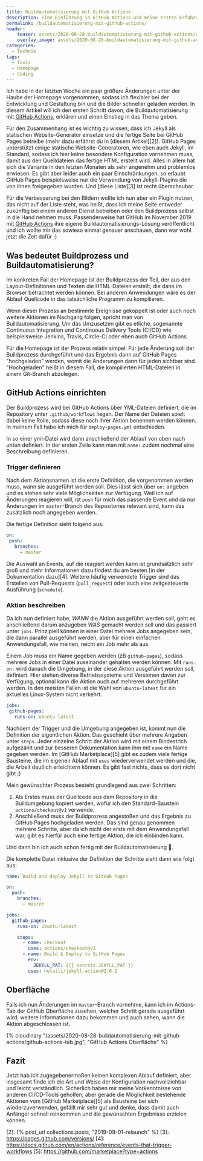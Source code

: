 ```yaml
---
title: Buildautomatisierung mit GitHub Actions
description: Eine Einführung in GitHub Actions und meine ersten Erfahrungen damit
permalink: /buildautomatisierung-mit-github-actions/
header:
    teaser: assets/2020-08-28-buildautomatisierung-mit-github-actions/github-actions-thumb.jpg
    overlay_image: assets/2020-08-28-buildautomatisierung-mit-github-actions/gh-actions-command.jpg
categories:
  - Technik
tags:
  - Tools
  - Homepage
  - Coding
---
```


Ich habe in der letzten Woche ein paar größere Änderungen unter der Haube der Homepage vorgenommen, 
sodass ich flexibler bei der Entwicklung und Gestaltung bin und die Bilder schneller geladen werden. 
In diesem Artikel will ich den ersten Schritt davon, die Buildautomatisierung mit [GitHub Actions][1], 
erklären und einen Einstieg in das Thema geben.

Für den Zusammenhang ist es wichtig zu wissen, dass ich Jekyll als statischen Website-Generator einsetze 
und die fertige Seite bei GitHub Pages betreibe (mehr dazu erfährst du in [diesem Artikel][2]). 
GitHub Pages unterstützt einige statische Website-Generatoren, wie eben auch Jekyll, im Standard, 
sodass ich hier keine besondere Konfiguration vornehmen muss, damit aus den Quelldateien das fertige HTML erstellt wird.
Alles in allem hat sich die Variante in den letzten Monaten als sehr angenehm und problemlos erwiesen. 
Es gibt aber leider auch ein paar Einschränkungen, so erlaubt GitHub Pages beispielsweise nur die Verwendung von 
Jekyll-Plugins die von ihnen freigegeben wurden. Und [diese Liste][3] ist recht überschaubar.

Für die Verbesserung bei den Bildern wollte ich nun aber ein Plugin nutzen, das nicht auf der Liste steht, 
was heißt, dass ich meine Seite entweder zukünftig bei einem anderen Dienst betreiben oder den Buildprozess selbst in die Hand nehmen muss. 
Passenderweise hat GitHub im November 2019 mit [GitHub Actions][1] ihre eigene Buildautomatisierungs-Lösung veröffentlicht 
und ich wollte mir das sowieso einmal genauer anschauen, dann war wohl jetzt die Zeit dafür ;)

## Was bedeutet Buildprozess und Buildautomatisierung?

Im konkreten Fall der Homepage ist der Buildprozess der Teil, der aus den Layout-Definitionen 
und Texten die HTML-Dateien erstellt, die dann im Browser betrachtet werden können. 
Bei anderen Anwendungen wäre es der Ablauf Quellcode in das tatsächliche Programm zu kompilieren.

Wenn dieser Prozess an bestimmte Ereignisse gekoppelt ist oder auch noch weitere Aktionen im Nachgang folgen, 
spricht man von Buildautomatisierung. Um das Umzusetzen gibt es etliche, 
sogenannte Continuous Integration und Continuous Delivery Tools (CI/CD) wie beispielsweise Jenkins, Travis, Circle-CI oder eben auch GitHub Actions.

Für die Homepage ist der Prozess relativ simpel: Für jede Änderung soll der Buildprozess durchgeführt 
und das Ergebnis dann auf GitHub Pages "hochgeladen" werden, womit die Änderungen dann für jeden sichtbar sind. 
"Hochgeladen" heißt in diesem Fall, die kompilierten HTML-Dateien in einem Git-Branch abzulegen.

## GitHub Actions einrichten
Der Buildprozess wird bei GitHub Actions über YML-Dateien definiert, die im Repository unter `.github/workflows` liegen. 
Der Name der Dateien spielt dabei keine Rolle, sodass diese nach ihrer Aktion benennen werden können. 
In meinem Fall habe ich mich für `deploy-pages.yml` entschieden.

In so einer yml-Datei wird dann anschließend der Ablauf von oben nach unten definiert. 
In der ersten Zeile kann man mit `name:` zudem nochmal eine Beschreibung definieren.

### Trigger definieren
Nach dem Aktionsnamen ist die erste Definition, die vorgenommen werden muss, wann sie ausgeführt werden soll. 
Dies lässt sich über `on:` angeben und es stehen sehr viele Möglichkeiten zur Verfügung. 
Weil ich auf Änderungen reagieren will, ist `push` für mich das passende Event 
und da nur Änderungen im `master`-Branch des Repositories relevant sind, kann das zusätzlich noch angegeben werden. 

Die fertige Definition sieht folgend aus:
```yaml
on:
 push:
   branches:
     - master
```
Die Auswahl an Events, auf die reagiert werden kann ist grundsätzlich sehr groß 
und mehr Informationen dazu findest du am besten [in der Dokumentation dazu][4]. 
Weitere häufig verwendete Trigger sind das Erstellen von Pull-Requests (`pull_request`) oder auch eine zeitgesteuerte Ausführung (`schedule`).

### Aktion beschreiben
Da ich nun definiert habe, *WANN* die Aktion ausgeführt werden soll, 
geht es anschließend darum anzugeben *WAS* gemacht werden soll und das passiert unter `jobs`. 
Prinzipiell können in einer Datei mehrere Jobs angegeben sein, die dann parallel ausgeführt werden, 
aber für einen einfachen Anwendungsfall, wie meinen, reicht ein Job mehr als aus.

Einem Job muss ein Name gegeben werden (zB `github-pages`), sodass mehrere Jobs in einer Datei auseinander gehalten werden können. 
Mit `runs-on:` wird danach die Umgebung, in der diese Aktion ausgeführt werden soll, definiert. 
Hier stehen diverse Betriebssysteme und Versionen davon zur Verfügung, optional kann die Aktion auch auf mehreren durchgeführt werden. 
In den meisten Fällen ist die Wahl von `ubuntu-latest` für ein aktuelles Linux-System nicht verkehrt.

```yaml
jobs:
 github-pages:
   runs-on: ubuntu-latest
```

Nachdem der Trigger und die Umgebung angegeben ist, kommt nun die Definition der eigentlichen Aktion. 
Das geschieht über mehrere Angaben unter `steps`. Jeder einzelne Schritt der Aktion wird mit einem Bindestrich aufgezählt 
und zur besseren Dokumentation kann ihm mit `name` ein Name gegeben werden.
Im [GitHub Marketplace][5] gibt es zudem viele fertige Bausteine, die im eigenen Ablauf mit `uses` wiederverwendet werden 
und die, die Arbeit deutlich erleichtern können. Es gibt fast nichts, dass es dort nicht gibt ;) 

Mein gewünschter Prozess besteht grundlegend aus zwei Schritten:

1. Als Erstes muss der Quellcode aus dem Repository in die Buildumgebung kopiert werden, 
    wofür ich den Standard-Baustein `actions/checkout@v1` verwende.
2. Anschließend muss der Buildprozess angestoßen und das Ergebnis zu GitHub Pages hochgeladen werden. 
    Das sind genau genommen mehrere Schritte, aber da ich nicht der erste mit dem Anwendungsfall war, 
    gibt es hierfür auch eine fertige Aktion, die ich einbinden kann.

Und dann bin ich auch schon fertig mit der Buildautomatisierung :tada:.

Die komplette Datei inklusive der Definition der Schritte sieht dann wie folgt aus:
```yaml
name: Build and deploy Jekyll to GitHub Pages

on:
  push:
    branches:
      - master

jobs:
  github-pages:
    runs-on: ubuntu-latest

    steps:
      - name: Checkout
        uses: actions/checkout@v1
      - name: Build & Deploy to GitHub Pages
        env:
          JEKYLL_PAT: ${{ secrets.JEKYLL_PAT }}
        uses: helaili/jekyll-action@2.0.1
```

## Oberfläche
Falls ich nun Änderungen im `master`-Branch vornehme, kann ich im Actions-Tab der GitHub Oberfläche zusehen, 
welcher Schritt gerade ausgeführt wird, weitere Informationen dazu bekommen und auch sehen, wann die Aktion abgeschlossen ist.

{% cloudinary "/assets/2020-08-28-buildautomatisierung-mit-github-actions/github-actions-tab.jpg", "GitHub Actions Oberfläche" %}

## Fazit
Jetzt hab ich zugegebenermaßen keinen komplexen Ablauf definiert, 
aber insgesamt finde ich die Art und Weise der Konfiguration nachvollziehbar und leicht verständlich. 
Sicherlich haben mir meine Vorkenntnisse von anderen CI/CD-Tools geholfen, 
aber gerade die Möglichkeit bestehende Aktionen vom [GitHub Marketplace][5] als Bausteine bei sich wiederzuverwenden, 
gefällt mir sehr gut und denke, dass damit auch Anfänger schnell reinkommen und die gewünschten Ergebnisse erzielen können.

[1]: https://github.com/features/actions
[2]: {% post_url collections.posts, "2019-09-01-relaunch" %}
[3]: https://pages.github.com/versions/
[4]: https://docs.github.com/en/actions/reference/events-that-trigger-workflows
[5]: https://github.com/marketplace?type=actions